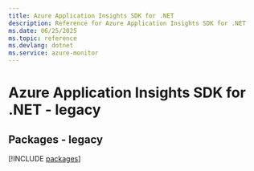 ```yaml
---
title: Azure Application Insights SDK for .NET
description: Reference for Azure Application Insights SDK for .NET
ms.date: 06/25/2025
ms.topic: reference
ms.devlang: dotnet
ms.service: azure-monitor
---
```

# Azure Application Insights SDK for .NET - legacy
## Packages - legacy
[!INCLUDE [packages](application-insights-index.md)]